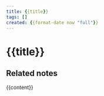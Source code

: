 ```yaml
---
title: {{title}}
tags: []
created: {{format-date now "full"}} 
---
```

# {{title}}


## Related notes

{{content}}
